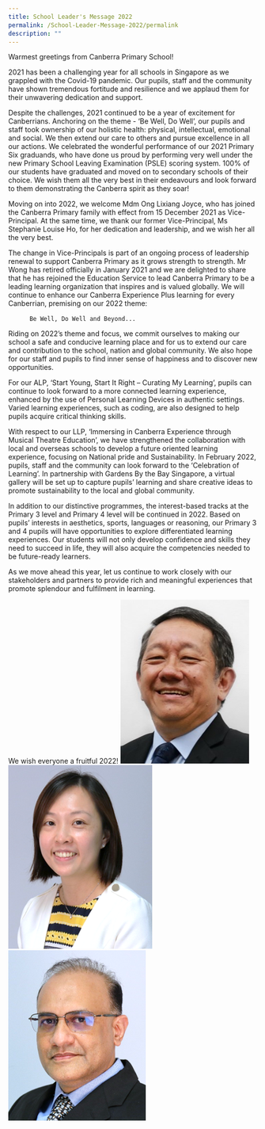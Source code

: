 ```yaml
---
title: School Leader's Message 2022
permalink: /School-Leader-Message-2022/permalink
description: ""
---
```

Warmest greetings from Canberra Primary School!

2021 has been a challenging year for all schools in Singapore as we grappled with the Covid-19 pandemic. Our pupils, staff and the community have shown tremendous fortitude and resilience and we applaud them for their unwavering dedication and support.

Despite the challenges, 2021 continued to be a year of excitement for Canberrians. Anchoring on the theme - ‘Be Well, Do Well’, our pupils and staff took ownership of our holistic health: physical, intellectual, emotional and social. We then extend our care to others and pursue excellence in all our actions. We celebrated the wonderful performance of our 2021 Primary Six graduands, who have done us proud by performing very well under the new Primary School Leaving Examination (PSLE) scoring system. 100% of our students have graduated and moved on to secondary schools of their choice. We wish them all the very best in their endeavours and look forward to them demonstrating the Canberra spirit as they soar!

Moving on into 2022, we welcome Mdm Ong Lixiang Joyce, who has joined the Canberra Primary family with effect from 15 December 2021 as Vice-Principal. At the same time, we thank our former Vice-Principal, Ms Stephanie Louise Ho, for her dedication and leadership, and we wish her all the very best.

 The change in Vice-Principals is part of an ongoing process of leadership renewal to support Canberra Primary as it grows strength to strength. Mr Wong has retired officially in January 2021 and we are delighted to share that he has rejoined the Education Service to lead Canberra Primary to be a leading learning organization that inspires and is valued globally. We will continue to enhance our Canberra Experience Plus learning for every Canberrian, premising on our 2022 theme:

          Be Well, Do Well and Beyond...

 Riding on 2022’s theme and focus, we commit ourselves to making our school a safe and conducive learning place and for us to extend our care and contribution to the school, nation and global community. We also hope for our staff and pupils to find inner sense of happiness and to discover new opportunities.

For our ALP, ‘Start Young, Start It Right – Curating My Learning’, pupils can continue to look forward to a more connected learning experience, enhanced by the use of Personal Learning Devices in authentic settings. Varied learning experiences, such as coding, are also designed to help pupils acquire critical thinking skills.

With respect to our LLP, ‘Immersing in Canberra Experience through Musical Theatre Education’, we have strengthened the collaboration with local and overseas schools to develop a future oriented learning experience, focusing on National pride and Sustainability. In February 2022, pupils, staff and the community can look forward to the ‘Celebration of Learning’. In partnership with Gardens By the Bay Singapore, a virtual gallery will be set up to capture pupils’ learning and share creative ideas to promote sustainability to the local and global community.

In addition to our distinctive programmes, the interest-based tracks at the Primary 3 level and Primary 4 level will be continued in 2022. Based on pupils’ interests in aesthetics, sports, languages or reasoning, our Primary 3 and 4 pupils will have opportunities to explore differentiated learning experiences. Our students will not only develop confidence and skills they need to succeed in life, they will also acquire the competencies needed to be future-ready learners.

 As we move ahead this year, let us continue to work closely with our stakeholders and partners to provide rich and meaningful experiences that promote splendour and fulfilment in learning.

 We wish everyone a fruitful 2022!
 ![](/images/Mr%20Wong%20(1).jpg)
![](/images/Mdm%20Joyce%20Ong.png)![](/images/Mr%20Shah.png)